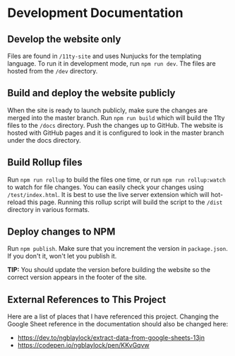 # Development Documentation

## Develop the website only

Files are found in `/11ty-site` and uses Nunjucks for the templating language. To run it in development mode, run `npm run dev`. The files are hosted from the `/dev` directory.

## Build and deploy the website publicly

When the site is ready to launch publicly, make sure the changes are merged into the master branch. Run `npm run build` which will build the 11ty files to the `/docs` directory. Push the changes up to GitHub. The website is hosted with GitHub pages and it is configured to look in the master branch under the docs directory.

## Build Rollup files

Run `npm run rollup` to build the files one time, or run `npm run rollup:watch` to watch for file changes. You can easily check your changes using `/test/index.html`. It is best to use the live server extension which will hot-reload this page. Running this rollup script will build the script to the `/dist` directory in various formats.

## Deploy changes to NPM

Run `npm publish`. Make sure that you increment the version in `package.json`. If you don't it, won't let you publish it.

**TIP:** You should update the version before building the website so the correct version appears in the footer of the site.

## External References to This Project

Here are a list of places that I have referenced this project. Changing the Google Sheet reference in the documentation should also be changed here:

- https://dev.to/ngblaylock/extract-data-from-google-sheets-13jn
- https://codepen.io/ngblaylock/pen/KKvGqvw